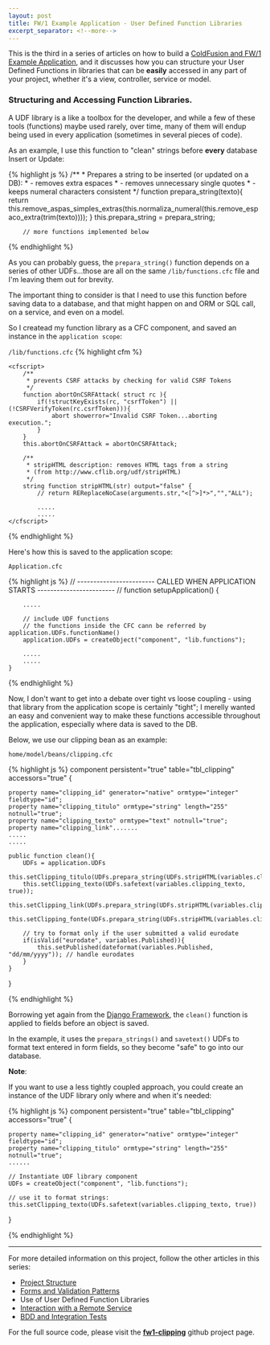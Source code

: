 ```yaml
---
layout: post
title: FW/1 Example Application - User Defined Function Libraries
excerpt_separator: <!--more-->
---
```


This is the third in a series of articles on how to build a
[ColdFusion and FW/1 Example Application](https://dezoito.github.io/2015/03/26/fw1-example-app-released/),
and it discusses how you can structure your User Defined Functions in libraries
that can be **easily** accessed in any part of your project, whether it's a view,
controller, service or model.


### Structuring and Accessing Function Libraries.

A UDF library is a like a toolbox for the developer, and while a few of these tools
(functions) maybe used rarely, over time, many of them will endup being used in
every application (sometimes in several pieces of code).

As an example, I use this function to "clean" strings before **every** database
Insert or Update:

{% highlight js %}
        /**
         *  Prepares a string to be inserted (or updated on a DB):
         *  - removes extra espaces
         *  - removes unnecessary single quotes
         *  - keeps numeral characters consistent
         */
        function prepara_string(texto){
            return this.remove_aspas_simples_extras(this.normaliza_numeral(this.remove_espaco_extra(trim(texto))));
        }
        this.prepara_string = prepara_string;

        // more functions implemented below
{% endhighlight %}

As you can probably guess, the `prepara_string()` function depends on a series
of other UDFs...those are all on the same `/lib/functions.cfc` file and I'm
leaving them out for brevity.

The important thing to consider is that I need to use this function before saving
data to a database, and that might happen on and ORM or SQL call, on a service,
and even on a model.

So I createad my function library as a CFC component, and saved an instance in the
`application scope`:

`/lib/functions.cfc`
{% highlight cfm %}

<cfcomponent cacheUse="read-only" output="false">

    <cfscript>
        /**
         * prevents CSRF attacks by checking for valid CSRF Tokens
         */
        function abortOnCSRFAttack( struct rc ){
            if(!structKeyExists(rc, "csrfToken") || (!CSRFVerifyToken(rc.csrfToken))){
                abort showerror="Invalid CSRF Token...aborting execution.";
            }
        }
        this.abortOnCSRFAttack = abortOnCSRFAttack;

        /**
         * stripHTML description: removes HTML tags from a string
         * (from http://www.cflib.org/udf/stripHTML)
         */
        string function stripHTML(str) output="false" {
            // return REReplaceNoCase(arguments.str,"<[^>]*>","","ALL");

            .....
            .....
    </cfscript>
</cfcomponent>
{% endhighlight %}

 Here's how this is saved to the application scope:

 `Application.cfc`

{% highlight js %}
    // ------------------------ CALLED WHEN APPLICATION STARTS ------------------------ //
    function setupApplication() {

        .....

        // include UDF functions
        // the functions inside the CFC cann be referred by application.UDFs.functionName()
        application.UDFs = createObject("component", "lib.functions");

        .....
        .....
    }
{% endhighlight %}

Now, I don't want to get into a debate over tight vs loose coupling - using that
library from the application scope is certainly "tight"; I merelly wanted an easy
and convenient way to make these functions accessible throughout the application,
especially where data is saved to the DB.

Below, we use our clipping bean as an example:

`home/model/beans/clipping.cfc`

{% highlight js %}
component persistent="true" table="tbl_clipping" accessors="true" {

    property name="clipping_id" generator="native" ormtype="integer" fieldtype="id";
    property name="clipping_titulo" ormtype="string" length="255" notnull="true";
    property name="clipping_texto" ormtype="text" notnull="true";
    property name="clipping_link".......
    .....
    .....

    public function clean(){
        UDFs = application.UDFs
        this.setClipping_titulo(UDFs.prepara_string(UDFs.stripHTML(variables.clipping_titulo)));
        this.setClipping_texto(UDFs.safetext(variables.clipping_texto, true));
        this.setClipping_link(UDFs.prepara_string(UDFs.stripHTML(variables.clipping_link)));
        this.setClipping_fonte(UDFs.prepara_string(UDFs.stripHTML(variables.clipping_fonte)));

        // try to format only if the user submitted a valid eurodate
        if(isValid("eurodate", variables.Published)){
            this.setPublished(dateformat(variables.Published, "dd/mm/yyyy")); // handle eurodates
        }
    }
}

{% endhighlight %}

Borrowing yet again from the [Django Framework](https://www.djangoproject.com),
the `clean()` function is applied to fields before an object is saved.

In the example, it uses the `prepara_strings()` and `savetext()` UDFs to format
text entered in form fields, so they become "safe" to go into our database.

**Note**:

If you want to use a less tightly coupled approach, you could create an instance
of the UDF library only where and when it's needed:

{% highlight js %}
component persistent="true" table="tbl_clipping" accessors="true" {

    property name="clipping_id" generator="native" ormtype="integer" fieldtype="id";
    property name="clipping_titulo" ormtype="string" length="255" notnull="true";
    ......

    // Instantiate UDF library component
    UDFs = createObject("component", "lib.functions");

    // use it to format strings:
    this.setClipping_texto(UDFs.safetext(variables.clipping_texto, true))
}

{% endhighlight %}

 ----


For more detailed information on this project, follow the other articles in this series:

 - [Project Structure](/2015/03/29/fw1-example-app-project-structure/)
 - [Forms and Validation Patterns](/2015/03/30/fw1-example-app-forms_validation/)
 - Use of User Defined Function Libraries
 - [Interaction with a Remote Service](/2015/04/07/fw1-example-accessing-external-service/)
 - [BDD and Integration Tests](/2015/04/18/fw1-example-bdd-integration-testing/)

For the full source code, please visit the **[fw1-clipping](https://github.com/dezoito/fw1-clipping)**
github project page.

